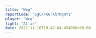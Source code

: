 ```yaml
---
title: "Weg"
reportCode: "6gCk4KGrXh7WqHY1"
player: "Weg"
fight: "Al'ar"
date: 2021-11-10T19:47:04.454000+00:00
---
```


